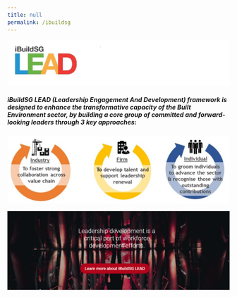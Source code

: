 ```yaml
---
title: null
permalink: /ibuildsg
---
```

![Alt text for image on Isomer site](/images/ibuild1s.PNG)

##### iBuildSG LEAD (Leadership Engagement And Development) framework is designed to enhance the transformative capacity of the Built Environment sector, by building a core group of committed and forward-looking leaders through 3 key approaches:

![Alt text for image on Isomer site](/images/ib01.png)


![Alt text for image on Isomer site](/images/ib01aa.PNG)
